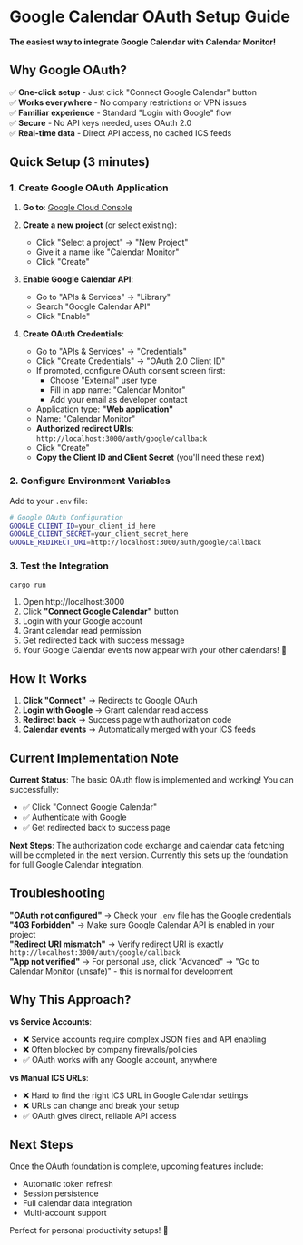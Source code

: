 # Google Calendar OAuth Setup Guide

**The easiest way to integrate Google Calendar with Calendar Monitor!**

## Why Google OAuth?
✅ **One-click setup** - Just click "Connect Google Calendar" button  
✅ **Works everywhere** - No company restrictions or VPN issues  
✅ **Familiar experience** - Standard "Login with Google" flow  
✅ **Secure** - No API keys needed, uses OAuth 2.0  
✅ **Real-time data** - Direct API access, no cached ICS feeds  

## Quick Setup (3 minutes)

### 1. Create Google OAuth Application

1. **Go to**: [Google Cloud Console](https://console.cloud.google.com/)
2. **Create a new project** (or select existing):
   - Click "Select a project" → "New Project"
   - Give it a name like "Calendar Monitor"
   - Click "Create"

3. **Enable Google Calendar API**:
   - Go to "APIs & Services" → "Library"
   - Search "Google Calendar API" 
   - Click "Enable"

4. **Create OAuth Credentials**:
   - Go to "APIs & Services" → "Credentials"
   - Click "Create Credentials" → "OAuth 2.0 Client ID"
   - If prompted, configure OAuth consent screen first:
     - Choose "External" user type
     - Fill in app name: "Calendar Monitor"
     - Add your email as developer contact
   - Application type: **"Web application"**
   - Name: "Calendar Monitor"
   - **Authorized redirect URIs**: `http://localhost:3000/auth/google/callback`
   - Click "Create"
   - **Copy the Client ID and Client Secret** (you'll need these next)

### 2. Configure Environment Variables

Add to your `.env` file:

```bash
# Google OAuth Configuration
GOOGLE_CLIENT_ID=your_client_id_here
GOOGLE_CLIENT_SECRET=your_client_secret_here  
GOOGLE_REDIRECT_URI=http://localhost:3000/auth/google/callback
```

### 3. Test the Integration

```bash
cargo run
```

1. Open http://localhost:3000
2. Click **"Connect Google Calendar"** button  
3. Login with your Google account
4. Grant calendar read permission
5. Get redirected back with success message
6. Your Google Calendar events now appear with your other calendars! 🎉

## How It Works

1. **Click "Connect"** → Redirects to Google OAuth
2. **Login with Google** → Grant calendar read access  
3. **Redirect back** → Success page with authorization code
4. **Calendar events** → Automatically merged with your ICS feeds

## Current Implementation Note

**Current Status**: The basic OAuth flow is implemented and working! You can successfully:
- ✅ Click "Connect Google Calendar" 
- ✅ Authenticate with Google
- ✅ Get redirected back to success page

**Next Steps**: The authorization code exchange and calendar data fetching will be completed in the next version. Currently this sets up the foundation for full Google Calendar integration.

## Troubleshooting

**"OAuth not configured"** → Check your `.env` file has the Google credentials  
**"403 Forbidden"** → Make sure Google Calendar API is enabled in your project  
**"Redirect URI mismatch"** → Verify redirect URI is exactly `http://localhost:3000/auth/google/callback`  
**"App not verified"** → For personal use, click "Advanced" → "Go to Calendar Monitor (unsafe)" - this is normal for development

## Why This Approach?

**vs Service Accounts**: 
- ❌ Service accounts require complex JSON files and API enabling
- ❌ Often blocked by company firewalls/policies
- ✅ OAuth works with any Google account, anywhere

**vs Manual ICS URLs**:
- ❌ Hard to find the right ICS URL in Google Calendar settings  
- ❌ URLs can change and break your setup
- ✅ OAuth gives direct, reliable API access

## Next Steps

Once the OAuth foundation is complete, upcoming features include:
- Automatic token refresh
- Session persistence  
- Full calendar data integration
- Multi-account support

Perfect for personal productivity setups! 🎯
